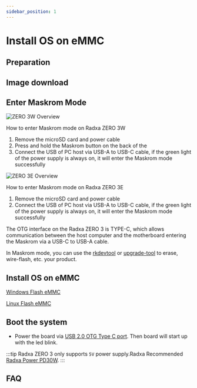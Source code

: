 ```yaml
---
sidebar_position: 1
---
```


# Install OS on eMMC

## Preparation

## Image download

## Enter Maskrom Mode

<Tabs queryString="model">
<TabItem value="zero-3w" label="ZERO 3W">

![ZERO 3W Overview](/img/zero/zero3/radxa_zero_3w.webp)

How to enter Maskrom mode on Radxa ZERO 3W

1. Remove the microSD card and power cable
2. Press and hold the Maskrom button on the back of the
3. Connect the USB of PC host via USB-A to USB-C cable, if the green light of the power supply is always on, it will enter the Maskrom mode successfully

</TabItem>
<TabItem value="zero-3e" label="ZERO 3E">

![ZERO 3E Overview](/img/zero/zero3/radxa_zero_3e.webp)

How to enter Maskrom mode on Radxa ZERO 3E

1. Remove the microSD card and power cable
2. Connect the USB of PC host via USB-A to USB-C cable, if the green light of the power supply is always on, it will enter the Maskrom mode successfully

</TabItem>
</Tabs>

The OTG interface on the Radxa ZERO 3 is TYPE-C, which allows communication between the host computer and the motherboard entering the Maskrom via a USB-C to USB-A cable.

In Maskrom mode, you can use the [rkdevtool](rkdevtool) or [upgrade-tool](upgrade-tool) to erase, wire-flash, etc. your product.

## Install OS on eMMC

[Windows Flash eMMC](rkdevtool)

[Linux Flash eMMC](rkdeveloptool)

## Boot the system

- Power the board via [USB 2.0 OTG Type C port](/zero/zero3/hardware-design/hardware-interface). Then board will start up with the led blink.

:::tip
Radxa ZERO 3 only supports `5V` power supply.Radxa Recommended [Radxa Power PD30W](/accessories/pd_30w).
:::

## FAQ
